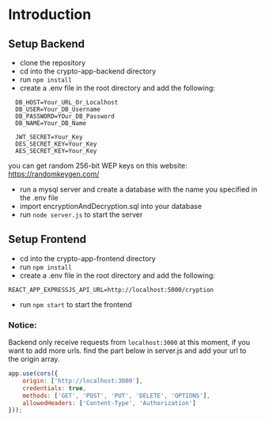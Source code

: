 # Introduction
## Setup Backend

- clone the repository
- cd into the crypto-app-backend directory
- run `npm install`
- create a .env file in the root directory and add the following:
```
  DB_HOST=Your_URL_Or_Localhost
  DB_USER=Your_DB_Username
  DB_PASSWORD=YOur_DB_Password
  DB_NAME=Your_DB_Name
  
  JWT_SECRET=Your_Key
  DES_SECRET_KEY=Your_Key
  AES_SECRET_KEY=Your_Key
```  
you can get random 256-bit WEP keys on this website: https://randomkeygen.com/

- run a mysql server and create a database with the name you specified in the .env file
- import encryptionAndDecryption.sql into your database
- run `node server.js` to start the server

## Setup Frontend
- cd into the crypto-app-frontend directory
- run `npm install`
- create a .env file in the root directory and add the following:
```
REACT_APP_EXPRESSJS_API_URL=http://localhost:5000/cryption
```
- run `npm start` to start the frontend


### Notice: 
Backend only receive requests from ```localhost:3000``` at this moment, if you want to add more urls.
find the part below in server.js and add your url to the origin array.
```javascript
app.use(cors({
    origin: ['http://localhost:3000'],
    credentials: true,
    methods: ['GET', 'POST', 'PUT', 'DELETE', 'OPTIONS'],
    allowedHeaders: ['Content-Type', 'Authorization']
}));
```